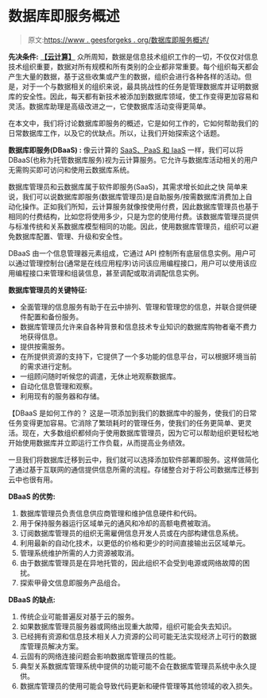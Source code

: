 # 数据库即服务概述

> 原文:[https://www . geesforgeks . org/数据库即服务概述/](https://www.geeksforgeeks.org/overview-of-database-as-a-service/)

**先决条件:** [**【云计算】**](https://www.geeksforgeeks.org/cloud-computing/)
众所周知，数据是信息技术组织工作的一切，不仅仅对信息技术组织重要，数据对所有规模和所有类别的企业都非常重要。每个组织每天都会产生大量的数据，基于这些收集或产生的数据，组织会进行各种各样的活动。但是，对于一个与数据相关的组织来说，最具挑战性的任务是管理数据库并证明数据库的安全性。因此，每天都有新技术被添加到数据库领域，使工作变得更加容易和灵活。数据库助理是高级改进之一，它使数据库活动变得更简单。

在本文中，我们将讨论数据库即服务的概述，它是如何工作的，它如何帮助我们的日常数据库工作，以及它的优缺点。所以，让我们开始探索这个话题。

**数据库即服务(DBaaS) :**
像云计算的 [SaaS、PaaS 和 IaaS](https://www.geeksforgeeks.org/cloud-based-services/) 一样，我们可以将 DBaaS(也称为托管数据库服务)视为云计算服务。它允许与数据库活动相关的用户无需购买即可访问和使用云数据库系统。

数据库管理员和云数据库属于软件即服务(SaaS)，其需求增长如此之快
简单来说，我们可以说数据库即服务(数据库管理员)是自助服务/按需数据库消费加上自动化操作。正如我们所知，云计算服务就像按使用付费，因此数据库管理员也基于相同的付费结构，比如您将使用多少，只是为您的使用付费。该数据库管理员提供与标准传统和关系数据库模型相同的功能。因此，使用数据库管理员，组织可以避免数据库配置、管理、升级和安全性。

DBaaS 由一个信息管理器元素组成，它通过 API 控制所有底层信息实例。用户可以通过管理控制台(通常是在线应用程序)访问该应用编程接口，用户可以使用该应用编程接口来管理和组装信息，甚至调配或取消调配信息实例。

**数据库管理员的关键特征:**

*   全面管理的信息服务有助于在云中排列、管理和管理您的信息，并联合提供硬件配置和备份服务。
*   数据库管理员允许来自各种背景和信息技术专业知识的数据库购物者毫不费力地获得信息。
*   提供按需服务。
*   在所提供资源的支持下，它提供了一个多功能的信息平台，可以根据环境当前的需求进行定制。
*   一组顾问随时听候您的调遣，无休止地观察数据库。
*   自动化信息管理和观察。
*   利用现有的服务器和存储。

【DBaaS 是如何工作的？
这是一项添加到我们的数据库中的服务，使我们的日常任务变得更加容易。它消除了繁琐耗时的管理任务，使我们的任务更简单、更灵活。现在，大多数组织都倾向于使用数据库管理员，因为它可以帮助组织更轻松地开始使用数据库并立即运行工作负载，从而提高业务绩效。

一旦我们将数据库迁移到云中，我们就可以选择添加软件部署即服务。这样做简化了通过基于互联网的通信提供信息所需的流程。存储整合对于将公司数据库迁移到云中也很有用。

**DBaaS 的优势:**

1.  数据库管理员负责信息供应商管理和维护信息硬件和代码。
2.  用于保持服务器运行区域单元的通风和冷却的高额电费被取消。
3.  订阅数据库管理员的组织无需雇佣信息开发人员或在内部构建信息系统。
4.  利用最新的自动化技术，以更低的价格和更少的时间直接输出云区域单元。
5.  管理系统维护所需的人力资源被取消。
6.  由于数据库管理员是在异地托管的，因此组织不会受到电源或网络故障的困扰。
7.  探索甲骨文信息即服务产品组合。

**DBaaS 的缺点:**

1.  传统企业可能普遍反对基于云的服务。
2.  如果数据库管理员服务器或网络出现重大故障，组织可能会失去知识。
3.  已经拥有资源和信息技术相关人力资源的公司可能无法实现经济上可行的数据库管理员解决方案。
4.  云固有的网络连接问题会影响数据库管理员的性能。
5.  典型关系数据库管理系统中提供的功能可能不会在数据库管理员系统中永久提供。
6.  数据库管理员的使用可能会导致代码更新和硬件管理等其他领域的收入损失。